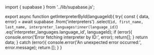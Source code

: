 import { supabase } from '../lib/supabase.js';

export async function getInterpreterById(languageId){
  try{
    const { data, error} = await supabase
      .from('interpreters')
      .select(`id, first_name, last_name, interpreter_languages!inner(language_id)`)
  .eq('interpreter_languages.language_id', languageId);
    if (error){
      console.error('Error fetching interpreter by ID:', error);
      return[];
    }
    return data;
  } catch (error){
    console.error('An unexpected error occurred:', error.message);
    return [];
  }
}